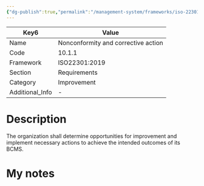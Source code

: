 ```yaml
---
{"dg-publish":true,"permalink":"/management-system/frameworks/iso-22301-2019/iso-22301-2019-10-1-1/","tags":["requirement"],"noteIcon":"1"}
---
```



<div><table class="dataview table-view-table"><thead class="table-view-thead"><tr class="table-view-tr-header"><th class="table-view-th"><span>Key</span><span class="dataview small-text">6</span></th><th class="table-view-th"><span>Value</span></th></tr></thead><tbody class="table-view-tbody"><tr><td><span>Name</span></td><td><span>Nonconformity and corrective action</span></td></tr><tr><td><span>Code</span></td><td><span>10.1.1</span></td></tr><tr><td><span>Framework</span></td><td><span>ISO22301:2019</span></td></tr><tr><td><span>Section</span></td><td><span>Requirements</span></td></tr><tr><td><span>Category</span></td><td><span>Improvement</span></td></tr><tr><td><span>Additional_Info</span></td><td><span>-</span></td></tr></tbody></table></div>

# Description

The organization shall determine opportunities for improvement and implement necessary actions to achieve the intended outcomes of its BCMS. 

# My notes
